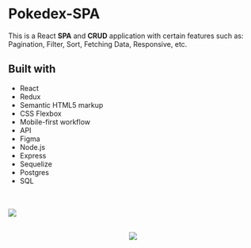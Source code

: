 # Pokedex-SPA
This is a React <strong>SPA</strong> and <strong>CRUD</strong> application with certain features such as: Pagination, Filter, Sort, Fetching Data, Responsive, etc.
    
## Built with
- React
- Redux
- Semantic HTML5 markup
- CSS Flexbox
- Mobile-first workflow
- API
- Figma
- Node.js
- Express
- Sequelize
- Postgres
- SQL

<br><br/>
 <img src="https://user-images.githubusercontent.com/89199369/217062793-792c840b-fbba-440b-a257-e4ae4d0faac9.png">
<br><br/>
<p align="center"> 
 <img src="https://user-images.githubusercontent.com/89199369/217067264-50f50125-22d8-4a9e-b706-89eb805db59b.png">
</p>

